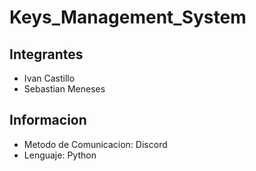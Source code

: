 # Keys_Management_System
## Integrantes
- Ivan Castillo
- Sebastian Meneses
## Informacion
- Metodo de Comunicacion: Discord
- Lenguaje: Python
